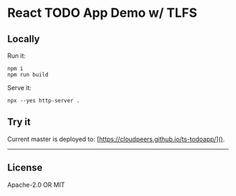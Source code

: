 # React TODO App Demo w/ TLFS

## Locally
Run it:
```
npm i
npm run build
```

Serve it:
```
npx --yes http-server .
```

## Try it
Current master is deployed to: [https://cloudpeers.github.io/ts-todoapp/]().

--------


## License

Apache-2.0 OR MIT
